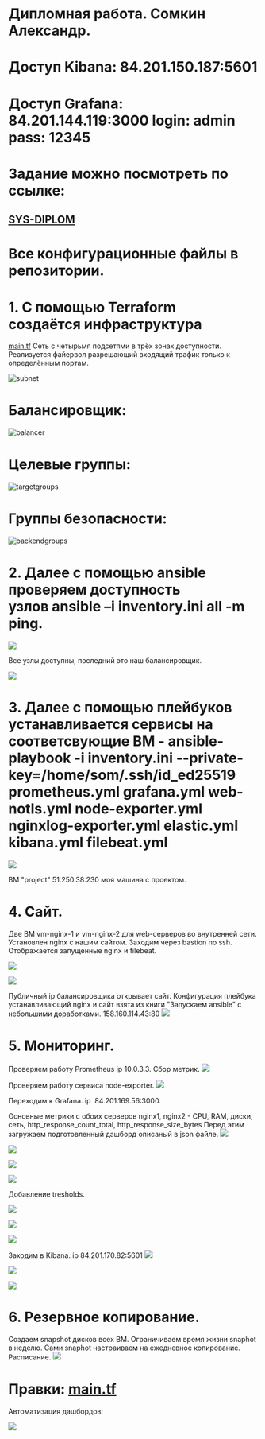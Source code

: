 # Дипломная работа. Сомкин Александр.

# Доступ Kibana: 84.201.150.187:5601
# Доступ Grafana: 84.201.144.119:3000 login: admin pass: 12345

# Задание можно посмотреть по ссылке:
## [SYS-DIPLOM](https://github.com/netology-code/sys-diplom)

# Все конфигурационные файлы в репозитории. 

# 1. С помощью Terraform создаётся инфраструктура 
[main.tf](https://github.com/AlexanderSomkin/diplom/blob/main/main.tf)
Сеть с четырьмя подсетями в трёх зонах доступности. Реализуется файервол разрешающий входящий трафик только к определённым портам.

![subnet](https://github.com/AlexanderSomkin/diplom/blob/main/screenshots/subnets.png)
# Балансировщик:
![balancer](https://github.com/AlexanderSomkin/diplom/blob/main/screenshots/balancer_1.png)
# Целевые группы:
![targetgroups](https://github.com/AlexanderSomkin/diplom/blob/main/screenshots/balancer_2.png)
# Группы безопасности:
![backendgroups](https://github.com/AlexanderSomkin/diplom/blob/main/screenshots/security.png)
# 2. Далее с помощью ansible проверяем доступность узлов ansible –i inventory.ini all -m ping.
![](https://github.com/AlexanderSomkin/diplom/blob/main/screenshots/ansible_ping.png)

Все узлы доступны, последний это наш балансировщик.

![](https://github.com/AlexanderSomkin/diplom/blob/main/screenshots/outputs.png)

# 3. Далее с помощью плейбуков устанавливается сервисы на соответсвующие ВМ - ansible-playbook -i inventory.ini --private-key=/home/som/.ssh/id_ed25519 prometheus.yml grafana.yml web-notls.yml node-exporter.yml nginxlog-exporter.yml elastic.yml kibana.yml filebeat.yml
![](https://github.com/AlexanderSomkin/diplom/blob/main/screenshots/yandex_vms.png)

ВМ "project" 51.250.38.230 моя машина с проектом.

# 4. Cайт.

Две ВМ vm-nginx-1 и vm-nginx-2 для web-серверов во внутренней сети. Установлен nginx с нашим сайтом. Заходим через bastion по ssh. Отображается запущенные nginx и filebeat.

![](https://github.com/AlexanderSomkin/diplom/blob/main/screenshots/ssh_1.png)

![](https://github.com/AlexanderSomkin/diplom/blob/main/screenshots/ssh_2.png)

Публичный ip балансировщика открывает сайт. Конфигурация плейбука устанавливающий nginx и сайт взята из книги "Запускаем ansible" с небольшими доработками.
158.160.114.43:80 
![](https://github.com/AlexanderSomkin/diplom/blob/main/screenshots/ngnix.png)

# 5. Мониторинг.
Проверяем работу Prometheus ip 10.0.3.3.
Сбор метрик.
![](https://github.com/AlexanderSomkin/diplom/blob/main/screenshots/metrics.png)

Проверяем работу сервиса node-exporter.
![](https://github.com/AlexanderSomkin/diplom/blob/main/screenshots/node.png)

Переходим к Grafana. ip  84.201.169.56:3000.

Основные метрики с обоих серверов nginx1, nginx2 - CPU, RAM, диски, сеть, http_response_count_total, http_response_size_bytes
Перед этим загружаем подготовленный дашборд описаный в json файле.
![](https://github.com/AlexanderSomkin/diplom/blob/main/screenshots/dashboard.png)

![](https://github.com/AlexanderSomkin/diplom/blob/main/screenshots/grafana_1.png)

![](https://github.com/AlexanderSomkin/diplom/blob/main/screenshots/grafana_2.png)

![](https://github.com/AlexanderSomkin/diplom/blob/main/screenshots/grafana_3.png)

Добавление tresholds.

![](https://github.com/AlexanderSomkin/diplom/blob/main/screenshots/tresholds.png)

![](https://github.com/AlexanderSomkin/diplom/blob/main/screenshots/tresholds_2.png)

![](https://github.com/AlexanderSomkin/diplom/blob/main/screenshots/tresholds_3.png)

Заходим в Kibana. ip 84.201.170.82:5601
![](https://github.com/AlexanderSomkin/diplom/blob/main/screenshots/kibana_1.png)

![](https://github.com/AlexanderSomkin/diplom/blob/main/screenshots/kibana_2.png)

![](https://github.com/AlexanderSomkin/diplom/blob/main/screenshots/kibana_3.png)

# 6. Резервное копирование. 
Создаем snapshot дисков всех ВМ. Ограничиваем время жизни snaphot в неделю. Сами snaphot настраиваем на ежедневное копирование.
Расписание.
![](https://github.com/AlexanderSomkin/diplom/blob/main/screenshots/snapshot.png)

# Правки: [main.tf](https://github.com/AlexanderSomkin/diplom/blob/main/main.tf)

Автоматизация дашбордов: 

![](https://github.com/AlexanderSomkin/diplom/blob/main/screenshots/640f030c-f0e7-489b-bd12-690a01629f51.jpg)




